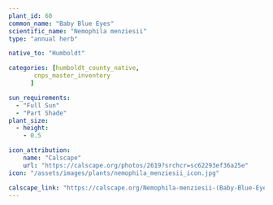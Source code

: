 ```yaml
---
plant_id: 60
common_name: "Baby Blue Eyes"
scientific_name: "Nemophila menziesii"
type: "annual herb"

native_to: "Humboldt"

categories: [humboldt_county_native,
       cnps_master_inventory
      ]

sun_requirements:
  - "Full Sun"
  - "Part Shade"
plant_size:
  - height: 
    - 0.5

icon_attribution:
    name: "Calscape"
    url: "https://calscape.org/photos/2619?srchcr=sc62293ef36a25e"
icon: "/assets/images/plants/nemophila_menziesii_icon.jpg" 

calscape_link: "https://calscape.org/Nemophila-menziesii-(Baby-Blue-Eyes)"
---
```

